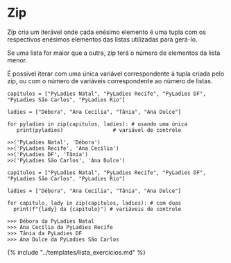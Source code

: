 # Zip

Zip cria um iterável onde cada enésimo elemento é uma tupla com os respectivos enésimos elementos das listas utilizadas para gerá-lo. 

Se uma lista for maior que a outra, zip terá o número de elementos da lista menor. 

É possível iterar com uma única variável correspondente à tupla criada pelo zip, ou com o número de variáveis correspondente ao número de listas.

```
capitulos = ["PyLadies Natal", "PyLadies Recife", "PyLadies DF", "PyLadies São Carlos", "PyLadies Rio"]

ladies = ["Débora", "Ana Cecília", "Tânia", "Ana Dulce"]

for pyladies in zip(capitulos, ladies): # usando uma única
   print(pyladies)                # variável de controle

>>('PyLadies Natal', 'Débora')
>>('PyLadies Recife', 'Ana Cecília')
>>('PyLadies DF', 'Tânia')
>>('PyLadies São Carlos', 'Ana Dulce')
```

```
capitulos = ["PyLadies Natal", "PyLadies Recife", "PyLadies DF", "PyLadies São Carlos", "PyLadies Rio"]

ladies = ["Débora", "Ana Cecília", "Tânia", "Ana Dulce"]

for capitulo, lady in zip(capitulos, ladies): # com duas
  print(f"{lady} da {capitulo}") # variáveis de controle

>>> Débora da PyLadies Natal
>>> Ana Cecília da PyLadies Recife
>>> Tânia da PyLadies DF
>>> Ana Dulce da PyLadies São Carlos
```

{% include "../templates/lista_exercicios.md" %}